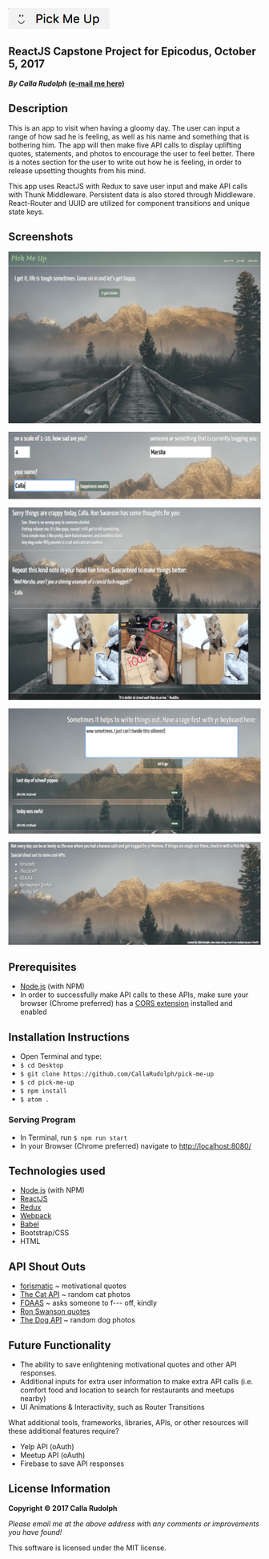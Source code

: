 ![icon](src/images/icon.png)

## ReactJS Capstone Project for Epicodus, October 5, 2017
**_By Calla Rudolph_ [(e-mail me here)](<mailto:callarudolph@gmail.com>)**

## Description
This is an app to visit when having a gloomy day. The user can input a range of how sad he is feeling, as well as his name and something that is bothering him. The app will then make five API calls to display uplifting quotes, statements, and photos to encourage the user to feel better. There is a notes section for the user to write out how he is feeling, in order to release upsetting thoughts from his mind.

This app uses ReactJS with Redux to save user input and make API calls with Thunk Middleware. Persistent data is also stored through Middleware. React-Router and UUID are utilized for component transitions and unique state keys.

## Screenshots

![home](/src/images/home.png)

![input](/src/images/input.png)

![display](/src/images/display.png)

![notes](/src/images/notes.png)

![about](/src/images/about.png)

## Prerequisites
* [Node.js](https://nodejs.org/) (with NPM)
* In order to successfully make API calls to these APIs, make sure your browser (Chrome preferred) has a [CORS extension](https://chrome.google.com/webstore/detail/moesif-origin-cors-change/digfbfaphojjndkpccljibejjbppifbc) installed and enabled

## Installation Instructions
* Open Terminal and type:
* `$ cd Desktop`
* `$ git clone https://github.com/CallaRudolph/pick-me-up`
* `$ cd pick-me-up`
* `$ npm install`
* `$ atom .`

### Serving Program
* In Terminal, run `$ npm run start`
* In your Browser (Chrome preferred) navigate to [http://localhost:8080/](http://localhost:8080/)

## Technologies used
* [Node.js](https://nodejs.org/) (with NPM)
* [ReactJS](https://facebook.github.io/react/)
* [Redux](http://redux.js.org/)
* [Webpack](https://webpack.js.org/)
* [Babel](https://babeljs.io/)
* Bootstrap/CSS
* HTML

## API Shout Outs

* [forismatic](https://forismatic.com/en/api/) ~ motivational quotes
* [The Cat API](http://thecatapi.com/) ~ random cat photos
* [FOAAS](https://www.foaas.com/) ~ asks someone to f--- off, kindly
* [Ron Swanson quotes](https://github.com/jamesseanwright/ron-swanson-quotes)
* [The Dog API](https://www.thedogapi.co.uk/documentation.php) ~ random dog photos

## Future Functionality

* The ability to save enlightening motivational quotes and other API responses.
* Additional inputs for extra user information to make extra API calls (i.e. comfort food and location to search for restaurants and meetups nearby)
* UI Animations & Interactivity, such as Router Transitions

What additional tools, frameworks, libraries, APIs, or other resources will these additional features require?

* Yelp API (oAuth)
* Meetup API (oAuth)
* Firebase to save API responses


## License Information
**Copyright &copy; 2017 Calla Rudolph**

_Please email me at the above address with any comments or improvements you have found!_

This software is licensed under the MIT license.
